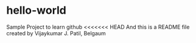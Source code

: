 # hello-world
Sample Project to learn github
<<<<<<< HEAD
And this is a README file created by Vijaykumar J. Patil, Belgaum
